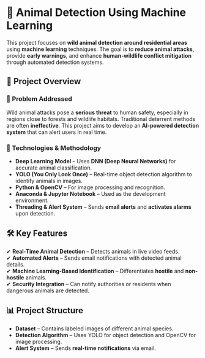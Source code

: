 # 🐾 Animal Detection Using Machine Learning  

This project focuses on **wild animal detection around residential areas** using **machine learning** techniques. The goal is to **reduce animal attacks**, provide **early warnings**, and enhance **human-wildlife conflict mitigation** through automated detection systems.

## 📌 Project Overview

### 🚨 Problem Addressed  
Wild animal attacks pose a **serious threat** to human safety, especially in regions close to forests and wildlife habitats. Traditional deterrent methods are often **ineffective**. This project aims to develop an **AI-powered detection system** that can alert users in real time.

### 🔬 Technologies & Methodology  
- **Deep Learning Model** – Uses **DNN (Deep Neural Networks)** for accurate animal classification.  
- **YOLO (You Only Look Once)** – Real-time object detection algorithm to identify animals in images.  
- **Python & OpenCV** – For image processing and recognition.  
- **Anaconda & Jupyter Notebook** – Used as the development environment.  
- **Threading & Alert System** – Sends **email alerts** and **activates alarms** upon detection.  

## 🛠 Key Features  
✔ **Real-Time Animal Detection** – Detects animals in live video feeds.  
✔ **Automated Alerts** – Sends email notifications with detected animal details.  
✔ **Machine Learning-Based Identification** – Differentiates **hostile** and **non-hostile** animals.  
✔ **Security Integration** – Can notify authorities or residents when dangerous animals are detected.  

## 📊 Project Structure  
- **Dataset** – Contains labeled images of different animal species.  
- **Detection Algorithm** – Uses YOLO for object detection and OpenCV for image processing.  
- **Alert System** – Sends **real-time notifications** via email. 
